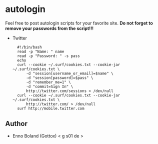 autologin
=========

Feel free to post autologin scripts for your favorite site. __Do not forget to
remove your passwords from the script!!!__

* Twitter

		#!/bin/bash
		read -p "Name: " name
		read -p "Password: " -s pass
		echo
		curl --cookie ~/.surf/cookies.txt --cookie-jar ~/.surf/cookies.txt \
			-d "session[username_or_email]=$name" \
			-d "session[password]=$pass" \
			-d "remember_me=1" \
			-d "commit=Sign In" \
			http://twitter.com/sessions > /dev/null
		curl --cookie ~/.surf/cookies.txt --cookie-jar ~/.surf/cookies.txt \
			http://twitter.com/ > /dev/null
		surf http://mobile.twitter.com


Author
------

* Enno Boland (Gottox) < g s01 de >

